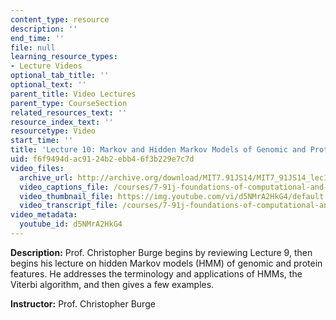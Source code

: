 ```yaml
---
content_type: resource
description: ''
end_time: ''
file: null
learning_resource_types:
- Lecture Videos
optional_tab_title: ''
optional_text: ''
parent_title: Video Lectures
parent_type: CourseSection
related_resources_text: ''
resource_index_text: ''
resourcetype: Video
start_time: ''
title: 'Lecture 10: Markov and Hidden Markov Models of Genomic and Protein Features'
uid: f6f9494d-ac91-24b2-ebb4-6f3b229e7c7d
video_files:
  archive_url: http://archive.org/download/MIT7.91JS14/MIT7_91JS14_lec10_300k.mp4
  video_captions_file: /courses/7-91j-foundations-of-computational-and-systems-biology-spring-2014/b83f0ffb1c115768aae81d430afd7776_d5NMrA2HkG4.vtt
  video_thumbnail_file: https://img.youtube.com/vi/d5NMrA2HkG4/default.jpg
  video_transcript_file: /courses/7-91j-foundations-of-computational-and-systems-biology-spring-2014/a3d9412cc3cc709edc5bf714f5cf35e3_d5NMrA2HkG4.pdf
video_metadata:
  youtube_id: d5NMrA2HkG4
---
```


**Description:** Prof. Christopher Burge begins by reviewing Lecture 9, then begins his lecture on hidden Markov models (HMM) of genomic and protein features. He addresses the terminology and applications of HMMs, the Viterbi algorithm, and then gives a few examples.

**Instructor:** Prof. Christopher Burge